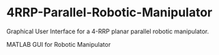 # 4RRP-Parallel-Robotic-Manipulator


Graphical User Interface for a 4-RRP planar parallel robotic manipulator.

MATLAB GUI for Robotic Manipulator
